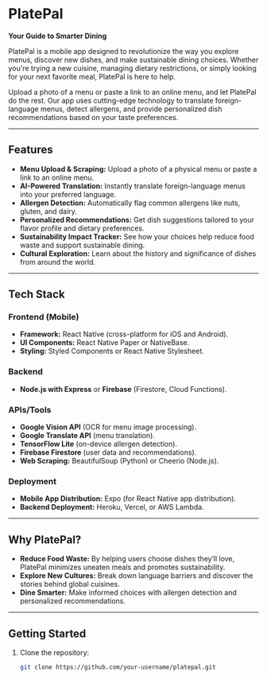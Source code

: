 # PlatePal  
**Your Guide to Smarter Dining**  

PlatePal is a mobile app designed to revolutionize the way you explore menus, discover new dishes, and make sustainable dining choices. Whether you're trying a new cuisine, managing dietary restrictions, or simply looking for your next favorite meal, PlatePal is here to help.  

Upload a photo of a menu or paste a link to an online menu, and let PlatePal do the rest. Our app uses cutting-edge technology to translate foreign-language menus, detect allergens, and provide personalized dish recommendations based on your taste preferences.  

---

## Features  
- **Menu Upload & Scraping:** Upload a photo of a physical menu or paste a link to an online menu.  
- **AI-Powered Translation:** Instantly translate foreign-language menus into your preferred language.  
- **Allergen Detection:** Automatically flag common allergens like nuts, gluten, and dairy.  
- **Personalized Recommendations:** Get dish suggestions tailored to your flavor profile and dietary preferences.  
- **Sustainability Impact Tracker:** See how your choices help reduce food waste and support sustainable dining.  
- **Cultural Exploration:** Learn about the history and significance of dishes from around the world.  

---

## Tech Stack  

### **Frontend (Mobile)**  
- **Framework:** React Native (cross-platform for iOS and Android).  
- **UI Components:** React Native Paper or NativeBase.  
- **Styling:** Styled Components or React Native Stylesheet.  

### **Backend**  
- **Node.js with Express** or **Firebase** (Firestore, Cloud Functions).  

### **APIs/Tools**  
- **Google Vision API** (OCR for menu image processing).  
- **Google Translate API** (menu translation).  
- **TensorFlow Lite** (on-device allergen detection).  
- **Firebase Firestore** (user data and recommendations).  
- **Web Scraping:** BeautifulSoup (Python) or Cheerio (Node.js).  

### **Deployment**  
- **Mobile App Distribution:** Expo (for React Native app distribution).  
- **Backend Deployment:** Heroku, Vercel, or AWS Lambda.  

---

## Why PlatePal?  
- **Reduce Food Waste:** By helping users choose dishes they’ll love, PlatePal minimizes uneaten meals and promotes sustainability.  
- **Explore New Cultures:** Break down language barriers and discover the stories behind global cuisines.  
- **Dine Smarter:** Make informed choices with allergen detection and personalized recommendations.  

---

## Getting Started  
1. Clone the repository:  
   ```bash  
   git clone https://github.com/your-username/platepal.git  
